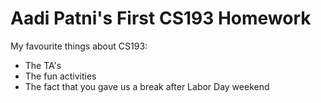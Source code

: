 # Aadi Patni's First CS193 Homework

My favourite things about CS193:
- The TA's
- The fun activities
- The fact that you gave us a break after Labor Day weekend
